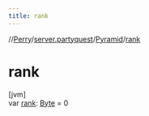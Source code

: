 ```yaml
---
title: rank
---
```

//[Perry](../../../index.html)/[server.partyquest](../index.html)/[Pyramid](index.html)/[rank](rank.html)



# rank



[jvm]\
var [rank](rank.html): [Byte](https://kotlinlang.org/api/latest/jvm/stdlib/kotlin/-byte/index.html) = 0




